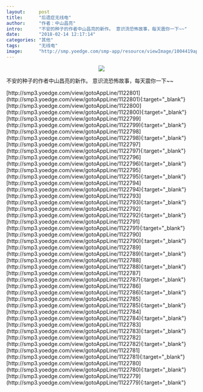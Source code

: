 ```yaml
---
layout:     post
title:      "后遗症无线电"
author:     "作者：中山昌亮"
intro:      "不安的种子的作者中山昌亮的新作。 意识流恐怖故事，每天震你一下~~"
date:       "2018-02-14 12:17:14"
categories: "其他"
tags:       "无线电"
image:      "http://smp.yoedge.com/smp-app/resource/viewImage/1004419appline.png"
---
```

<div style="text-align: center">
<p><img src="http://smp.yoedge.com/smp-app/resource/viewImage/1004419appline.png"/></p>
</div>
<p class="post-meta">
<span>不安的种子的作者中山昌亮的新作。 意识流恐怖故事，每天震你一下~~</span>
</p>
[http://smp3.yoedge.com/view/gotoAppLine/1122801](http://smp3.yoedge.com/view/gotoAppLine/1122801){:target="_blank"}
[http://smp3.yoedge.com/view/gotoAppLine/1122800](http://smp3.yoedge.com/view/gotoAppLine/1122800){:target="_blank"}
[http://smp3.yoedge.com/view/gotoAppLine/1122799](http://smp3.yoedge.com/view/gotoAppLine/1122799){:target="_blank"}
[http://smp3.yoedge.com/view/gotoAppLine/1122798](http://smp3.yoedge.com/view/gotoAppLine/1122798){:target="_blank"}
[http://smp3.yoedge.com/view/gotoAppLine/1122797](http://smp3.yoedge.com/view/gotoAppLine/1122797){:target="_blank"}
[http://smp3.yoedge.com/view/gotoAppLine/1122796](http://smp3.yoedge.com/view/gotoAppLine/1122796){:target="_blank"}
[http://smp3.yoedge.com/view/gotoAppLine/1122795](http://smp3.yoedge.com/view/gotoAppLine/1122795){:target="_blank"}
[http://smp3.yoedge.com/view/gotoAppLine/1122794](http://smp3.yoedge.com/view/gotoAppLine/1122794){:target="_blank"}
[http://smp3.yoedge.com/view/gotoAppLine/1122793](http://smp3.yoedge.com/view/gotoAppLine/1122793){:target="_blank"}
[http://smp3.yoedge.com/view/gotoAppLine/1122792](http://smp3.yoedge.com/view/gotoAppLine/1122792){:target="_blank"}
[http://smp3.yoedge.com/view/gotoAppLine/1122791](http://smp3.yoedge.com/view/gotoAppLine/1122791){:target="_blank"}
[http://smp3.yoedge.com/view/gotoAppLine/1122790](http://smp3.yoedge.com/view/gotoAppLine/1122790){:target="_blank"}
[http://smp3.yoedge.com/view/gotoAppLine/1122789](http://smp3.yoedge.com/view/gotoAppLine/1122789){:target="_blank"}
[http://smp3.yoedge.com/view/gotoAppLine/1122788](http://smp3.yoedge.com/view/gotoAppLine/1122788){:target="_blank"}
[http://smp3.yoedge.com/view/gotoAppLine/1122787](http://smp3.yoedge.com/view/gotoAppLine/1122787){:target="_blank"}
[http://smp3.yoedge.com/view/gotoAppLine/1122786](http://smp3.yoedge.com/view/gotoAppLine/1122786){:target="_blank"}
[http://smp3.yoedge.com/view/gotoAppLine/1122785](http://smp3.yoedge.com/view/gotoAppLine/1122785){:target="_blank"}
[http://smp3.yoedge.com/view/gotoAppLine/1122784](http://smp3.yoedge.com/view/gotoAppLine/1122784){:target="_blank"}
[http://smp3.yoedge.com/view/gotoAppLine/1122783](http://smp3.yoedge.com/view/gotoAppLine/1122783){:target="_blank"}
[http://smp3.yoedge.com/view/gotoAppLine/1122782](http://smp3.yoedge.com/view/gotoAppLine/1122782){:target="_blank"}
[http://smp3.yoedge.com/view/gotoAppLine/1122781](http://smp3.yoedge.com/view/gotoAppLine/1122781){:target="_blank"}
[http://smp3.yoedge.com/view/gotoAppLine/1122780](http://smp3.yoedge.com/view/gotoAppLine/1122780){:target="_blank"}
[http://smp3.yoedge.com/view/gotoAppLine/1122779](http://smp3.yoedge.com/view/gotoAppLine/1122779){:target="_blank"}


